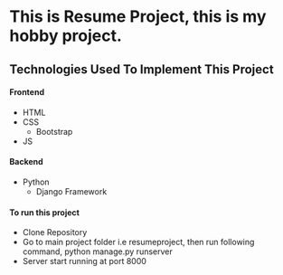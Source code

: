 # This is Resume Project, this is my hobby project.
## Technologies Used To Implement This Project
#### Frontend
* HTML
* CSS
    * Bootstrap
* JS
#### Backend
* Python
     * Django Framework
#### To run this project
* Clone Repository
* Go to main project folder i.e resumeproject, then run following command,
  python manage.py runserver
* Server start running at port 8000
